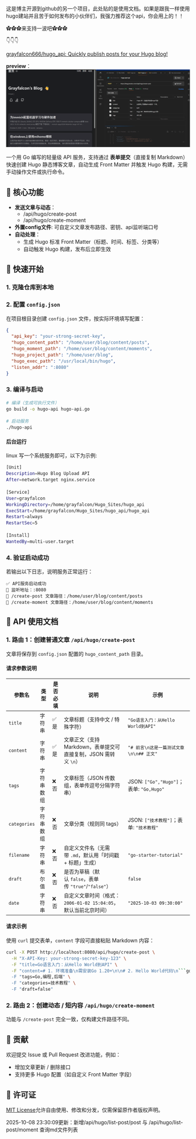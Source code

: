 这是博主开源到github的另一个项目，此处贴的是使用文档。如果是跟我一样使用hugo建站并且苦于如何发布的小伙伴们，我强力推荐这个api，你会用上的！！

✿✿✿来支持一波吧✿✿✿

👇👇👇

[grayfalcon666/hugo_api: Quickly publish posts for your Hugo blog!](https://github.com/grayfalcon666/hugo_api)

**preview**：
![hugo-api-preview.gif|750](https://raw.githubusercontent.com/grayfalcon666/OSS-FOR-PICGO2/refs/heads/main//hugo-api-preview.gif)

一个用 Go 编写的轻量级 API 服务，支持通过 **表单提交**（直接复制 Markdown）快速创建 Hugo 静态博客文章，自动生成 Front Matter 并触发 Hugo 构建，无需手动操作文件或执行命令。

## 🌟 核心功能

- **发送文章与动态**：
    - /api/hugo/create-post
    - /api/hugo/create-moment
- **外置config文件**: 可自定义文章发布路径、密钥、api监听端口号
- **自动处理**：
    - 生成 Hugo 标准 Front Matter（标题、时间、标签、分类等）
    - 自动触发 Hugo 构建，发布后立即生效

## 🚀 快速开始
### 1. 克隆仓库到本地

### 2. 配置 `config.json`

在项目根目录创建 `config.json` 文件，按实际环境填写配置：

```json
{
  "api_key": "your-strong-secret-key",  
  "hugo_content_path": "/home/user/blog/content/posts", 
  "hugo_moment_path": "/home/user/blog/content/moments",
  "hugo_project_path": "/home/user/blog",  
  "hugo_exec_path": "/usr/local/bin/hugo",  
  "listen_addr": ":8080" 
}
```
### 3. 编译与启动
```bash
# 编译（生成可执行文件）
go build -o hugo-api hugo-api.go

# 启动服务
./hugo-api
```

#### 后台运行

linux 写一个系统服务即可，以下为示例:
```bash
[Unit]
Description=Hugo Blog Upload API
After=network.target nginx.service

[Service]
User=grayfalcon
WorkingDirectory=/home/grayfalcon/Hugo_Sites/hugo_api
ExecStart=/home/grayfalcon/Hugo_Sites/hugo_api/hugo_api
Restart=always
RestartSec=5

[Install]
WantedBy=multi-user.target
```

### 4. 验证启动成功

若输出以下日志，说明服务正常运行：
```plaintext
✅ API服务启动成功
📌 监听地址：:8080
📌 /create-post 文章路径：/home/user/blog/content/posts
📌 /create-moment 文章路径：/home/user/blog/content/moments
```

## 📡 API 使用文档

### 1. 路由 1：创建普通文章 `/api/hugo/create-post`

文章将保存到 `config.json` 配置的 `hugo_content_path` 目录。

#### 请求参数说明

|参数名|类型|是否必填|说明|示例|
|---|---|---|---|---|
|`title`|字符串|✅ 是|文章标题（支持中文 / 特殊字符）|`"Go语言入门：从Hello World到API"`|
|`content`|字符串|✅ 是|文章正文（支持 Markdown，表单提交可直接复制，JSON 需转义 `\n`）|`"# 前言\n这是一篇测试文章\n\n## 正文"`|
|`tags`|字符串数组|❌ 否|文章标签（JSON 传数组，表单传逗号分隔字符串）|JSON: `["Go","Hugo"]`；表单: `"Go,Hugo"`|
|`categories`|字符串数组|❌ 否|文章分类（规则同 tags）|JSON: `["技术教程"]`；表单: `"技术教程"`|
|`filename`|字符串|❌ 否|自定义文件名（无需带 `.md`，默认用「时间戳 + 标题」生成）|`"go-starter-tutorial"`|
|`draft`|布尔值|❌ 否|是否为草稿（默认 `false`，表单传 `"true"`/`"false"`）|`false`|
|`date`|字符串|❌ 否|自定义文章时间（格式：`2006-01-02 15:04:05`，默认当前北京时间）|`"2025-10-03 09:30:00"`|

#### 请求示例

使用 `curl` 提交表单，`content` 字段可直接粘贴 Markdown 内容：

```bash
curl -X POST http://localhost:8080/api/hugo/create-post \
  -H "X-API-Key: your-strong-secret-key-123" \
  -F "title=Go语言入门：从Hello World到API" \
  -F "content=# 1. 环境准备\n需安装Go 1.20+\n\n# 2. Hello World代码\n```go\npackage main\nimport \"fmt\"\nfunc main() { fmt.Println(\"Hello\") }\n```" \
  -F "tags=Go,编程,后端" \
  -F "categories=技术教程" \
  -F "draft=false"
```

### 2. 路由 2：创建动态 / 短内容 `/api/hugo/create-moment`

功能与 `/create-post` 完全一致，仅构建文件路径不同。

## 🤝 贡献

欢迎提交 Issue 或 Pull Request 改进功能，例如：
- 增加文章更新 / 删除接口
- 支持更多 Hugo 配置（如自定义 Front Matter 字段）

## 📄 许可证

[MIT License](https://opensource.org/licenses/MIT)允许自由使用、修改和分发，仅需保留原作者版权声明。


2025-10-08 23:30:09更新：新增/api/hugo/list-post/post 与 /api/hugo/list-post/moment 查询md文件列表